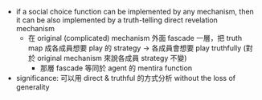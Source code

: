 -   if a social choice function can be implemented by any mechanism, then it can be also implemented by a truth-telling direct revelation mechanism
    -   在 original (complicated) mechanism 外面 fascade 一層，把 truth map 成各成員想要 play 的 strategy → 各成員會想要 play truthfully (對於 original mechanism 來說各成員 strategy 不變)
        -   那層 fascade 等同於 agent 的 mentira function
-   significance: 可以用 direct & truthful 的方式分析 without the loss of generality